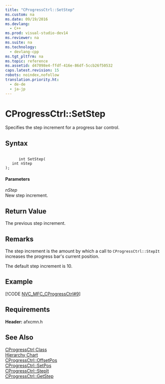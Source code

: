 ```yaml
---
title: "CProgressCtrl::SetStep"
ms.custom: na
ms.date: 09/19/2016
ms.devlang: 
  - C++
ms.prod: visual-studio-dev14
ms.reviewer: na
ms.suite: na
ms.technology: 
  - devlang-cpp
ms.tgt_pltfrm: na
ms.topic: reference
ms.assetid: d47098e4-ffdf-416e-86df-5ccb26f50532
caps.latest.revision: 15
robots: noindex,nofollow
translation.priority.ht: 
  - de-de
  - ja-jp
---
```

# CProgressCtrl::SetStep
Specifies the step increment for a progress bar control.  
  
## Syntax  
  
```  
  
      int SetStep(  
   int nStep   
);  
```  
  
#### Parameters  
 *nStep*  
 New step increment.  
  
## Return Value  
 The previous step increment.  
  
## Remarks  
 The step increment is the amount by which a call to `CProgressCtrl::StepIt` increases the progress bar's current position.  
  
 The default step increment is 10.  
  
## Example  
 [!CODE [NVC_MFC_CProgressCtrl#9](../CodeSnippet/VS_Snippets_Cpp/NVC_MFC_CProgressCtrl#9)]  
  
## Requirements  
 **Header:** afxcmn.h  
  
## See Also  
 [CProgressCtrl Class](../vs140/CProgressCtrl-Class.md)   
 [Hierarchy Chart](../vs140/Hierarchy-Chart.md)   
 [CProgressCtrl::OffsetPos](../vs140/CProgressCtrl--OffsetPos.md)   
 [CProgressCtrl::SetPos](../vs140/CProgressCtrl--SetPos.md)   
 [CProgressCtrl::StepIt](../vs140/CProgressCtrl--StepIt.md)   
 [CProgressCtrl::GetStep](../vs140/CProgressCtrl--GetStep.md)